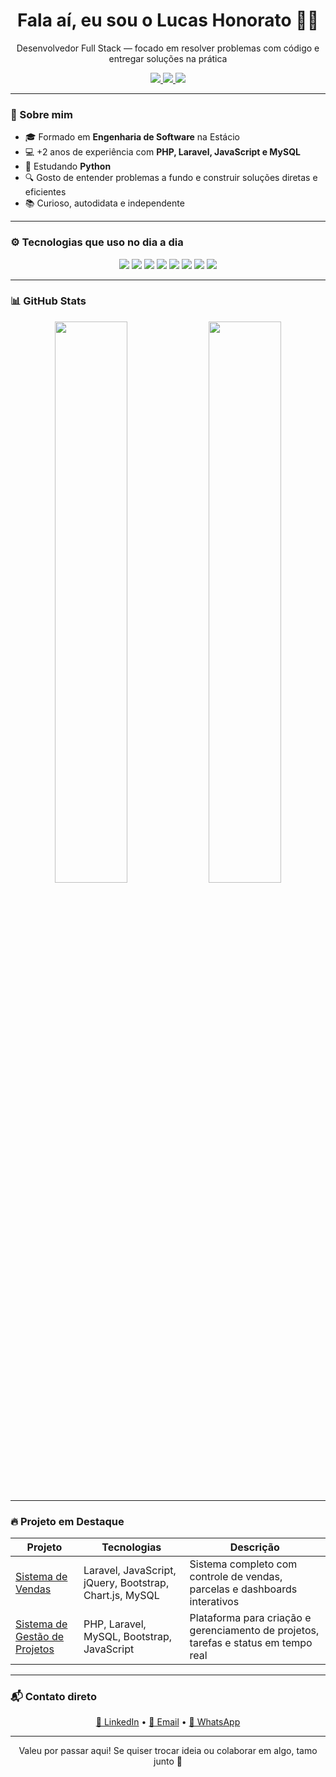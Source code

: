 <h1 align="center">Fala aí, eu sou o Lucas Honorato 👨‍💻</h1>

<p align="center">
  Desenvolvedor Full Stack — focado em resolver problemas com código e entregar soluções na prática
</p>

<p align="center">
  <a href="https://www.linkedin.com/in/lucashsds/" target="_blank">
    <img src="https://img.shields.io/badge/LinkedIn-0077B5?style=flat&logo=linkedin&logoColor=white" />
  </a>
  <a href="mailto:luca.honoratosds@gmail.com" target="_blank">
    <img src="https://img.shields.io/badge/Gmail-D14836?style=flat&logo=gmail&logoColor=white" />
  </a>
  <a href="https://wa.me/5511940427778" target="_blank">
    <img src="https://img.shields.io/badge/WhatsApp-25D366?style=flat&logo=whatsapp&logoColor=white" />
  </a>
</p>

---

### 🧠 Sobre mim

- 🎓 Formado em **Engenharia de Software** na Estácio  
- 💻 +2 anos de experiência com **PHP, Laravel, JavaScript e MySQL**  
- 🚀 Estudando **Python** 
- 🔍 Gosto de entender problemas a fundo e construir soluções diretas e eficientes
- 📚 Curioso, autodidata e independente

---

### ⚙️ Tecnologias que uso no dia a dia

<div align="center">
  <img src="https://img.shields.io/badge/Laravel-E34F26?style=for-the-badge&logo=laravel&logoColor=white" />
  <img src="https://img.shields.io/badge/PHP-777BB4?style=for-the-badge&logo=php&logoColor=white" />
  <img src="https://img.shields.io/badge/Python-3776AB?style=for-the-badge&logo=python&logoColor=white" />
  <img src="https://img.shields.io/badge/Django-092E20?style=for-the-badge&logo=django&logoColor=white" />
  <img src="https://img.shields.io/badge/JavaScript-F7DF1E?style=for-the-badge&logo=javascript&logoColor=black" />
  <img src="https://img.shields.io/badge/MySQL-4479A1?style=for-the-badge&logo=mysql&logoColor=white" />
  <img src="https://img.shields.io/badge/Bootstrap-7952B3?style=for-the-badge&logo=bootstrap&logoColor=white" />
  <img src="https://img.shields.io/badge/Git-F05032?style=for-the-badge&logo=git&logoColor=white" />
</div>

---

### 📊 GitHub Stats

<p align="center">
  <img src="https://github-readme-stats.vercel.app/api?username=LucasHonoratoS&show_icons=true&theme=tokyonight" width="48%" />
  <img src="https://github-readme-stats.vercel.app/api/top-langs/?username=LucasHonoratoS&layout=compact&theme=tokyonight" width="48%" />
</p>

---

### 🔥 Projeto em Destaque

| Projeto | Tecnologias | Descrição |
|--------|-------------|-----------|
| [Sistema de Vendas](https://github.com/LucasHonoratoS/teste_sistema_vendas) | Laravel, JavaScript, jQuery, Bootstrap, Chart.js, MySQL | Sistema completo com controle de vendas, parcelas e dashboards interativos |
| [Sistema de Gestão de Projetos](https://github.com/LucasHonoratoS/https://github.com/LucasHonoratoS/Gestor-Projetos) | PHP, Laravel, MySQL, Bootstrap, JavaScript | Plataforma para criação e gerenciamento de projetos, tarefas e status em tempo real |


---

### 📬 Contato direto

<div align="center">
  <a href="https://www.linkedin.com/in/lucashsds/" target="_blank">🔗 LinkedIn</a> • 
  <a href="mailto:luca.honoratosds@gmail.com" target="_blank">📧 Email</a> • 
  <a href="https://wa.me/5511940427778" target="_blank">💬 WhatsApp</a>
</div>

---

<p align="center">Valeu por passar aqui! Se quiser trocar ideia ou colaborar em algo, tamo junto 🚀</p>
